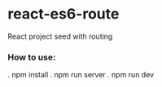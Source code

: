 # react-es6-route
React project seed with routing


### How to use:

. npm install
. npm run server
. npm run dev

